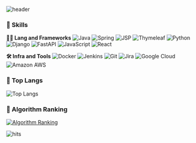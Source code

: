 ![header](https://capsule-render.vercel.app/api?type=waving&color=gradient&height=360&text=ZZANGDEV&fontSize=70&fontAlign=50&fontAlignY=50&desc=%EC%A7%B1%EC%9D%B4+%EB%90%98%EA%B3%A0+%EC%8B%B6%EC%9D%80+%EA%B0%9C%EB%B0%9C%EC%9E%90&descSize=20&descAlign=50&descAlignY=60)

### 🦾 Skills
**🧑‍💻 Lang and Frameworks**
![Java](https://img.shields.io/badge/Java-000000.svg?&style=for-the-badge) ![Spring](https://img.shields.io/badge/spring-6DB33F.svg?&style=for-the-badge&logo=spring&logoColor=white) ![JSP](https://img.shields.io/badge/Jsp-000000.svg?&style=for-the-badge) ![Thymeleaf](https://img.shields.io/badge/thymeleaf-005F0F.svg?&style=for-the-badge&logo=thymeleaf&logoColor=white) ![Python](https://img.shields.io/badge/python-3776AB.svg?&style=for-the-badge&logo=python&logoColor=white) ![Django](https://img.shields.io/badge/django-092E20.svg?&style=for-the-badge&logo=django&logoColor=white) ![FastAPI](https://img.shields.io/badge/fastapi-009688.svg?&style=for-the-badge&logo=fastapi&logoColor=white) ![JavaScript](https://img.shields.io/badge/javascript-F7DF1E.svg?&style=for-the-badge&logo=javascript&logoColor=white) ![React](https://img.shields.io/badge/react-61DAFB.svg?&style=for-the-badge&logo=react&logoColor=white) 

**🛠️ Infra and Tools**
![Docker](https://img.shields.io/badge/docker-2496ED.svg?&style=for-the-badge&logo=docker&logoColor=white) ![Jenkins](https://img.shields.io/badge/jenkins-D24939.svg?&style=for-the-badge&logo=jenkins&logoColor=white) ![Git](https://img.shields.io/badge/git-F05032.svg?&style=for-the-badge&logo=git&logoColor=white) ![Jira](https://img.shields.io/badge/jira-0052CC.svg?&style=for-the-badge&logo=jira&logoColor=white) ![Google Cloud](https://img.shields.io/badge/googlecloud-4285F4.svg?&style=for-the-badge&logo=googlecloud&logoColor=white) ![Amazon AWS](https://img.shields.io/badge/amazonaws-232F3E.svg?&style=for-the-badge&logo=amazonaws&logoColor=white) 

### 🚌 Top Langs
![Top Langs](https://github-readme-stats.vercel.app/api/top-langs/?username=KangHyojin1401&layout=pie)

### 🚩 Algorithm Ranking
[![Algorithm Ranking](https://mazassumnida.wtf/api/v2/generate_badge?boj=khj6354)](https://solved.ac/profile/khj6354)

![hits](https://hits.seeyoufarm.com/api/count/incr/badge.svg?url=https%3A%2F%2Fgithub.com%2FKangHyojin1401&edge_flat=false&title=hits)
